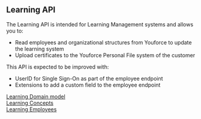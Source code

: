 ## Learning API
The Learning API is intended for Learning Management systems and allows you to:
* Read employees and organizational structures from Youforce to update the learning system
* Upload certificates to the Youforce Personal File system of the customer

This API is expected to be improved with:
* UserID for Single Sign-On as part of the employee endpoint
* Extensions to add a custom field to the employee endpoint

[Learning Domain model](https://bramvddam.github.io/learning/learning-domain-model)  
[Learning Concepts](https://bramvddam.github.io/learning/learning-concepts)  
[Learning Employees](https://bramvddam.github.io/learning/learning-employees)  
 
